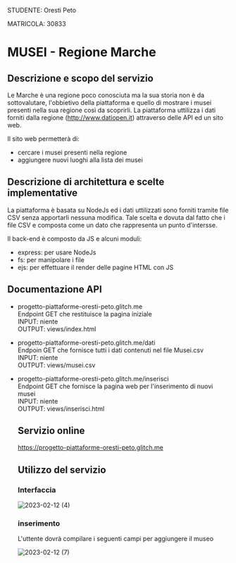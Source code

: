 STUDENTE: Oresti Peto

MATRICOLA: 30833

# MUSEI - Regione Marche

## Descrizione e scopo del servizio

Le Marche è una regione poco conosciuta ma la sua storia non è da sottovalutare, l'obbietivo della piattaforma e quello di mostrare i musei
presenti nella sua regione così da scoprirli.
La piattaforma uttilizza i dati forniti dalla regione (http://www.datiopen.it) attraverso delle API ed un sito web.

Il sito web permetterà di:
- cercare i musei presenti nella regione
- aggiungere nuovi luoghi alla lista dei musei

## Descrizione di architettura e scelte implementative

La piattaforma è basata su NodeJs ed i dati uttilizzati sono forniti tramite file CSV senza apportarli nessuna modifica.
Tale scelta e dovuta dal fatto che i file CSV e composta come un dato che rappresenta un punto d'intersse.

Il back-end è composto da JS e alcuni moduli:
- express: per usare NodeJs
- fs: per manipolare i file
- ejs: per effettuare il render delle pagine HTML con JS

## Documentazione API

- progetto-piattaforme-oresti-peto.glitch.me \
  Endpoint GET che restituisce la pagina iniziale \
  INPUT: niente \
  OUTPUT: views/index.html
 
- progetto-piattaforme-oresti-peto.glitch.me/dati \
  Endpoin GET che fornisce tutti i dati contenuti nel file Musei.csv \
  INPUT: niente \
  OUTPUT: views/musei.csv
  
- progetto-piattaforme-oresti-peto.glitch.me/inserisci \
  Endpoint GET che fornisce la pagina web per l'inserimento di nuovi musei \
  INPUT: niente \
  OUTPUT: views/inserisci.html
  
  ## Servizio online
  https://progetto-piattaforme-oresti-peto.glitch.me
  
  ## Utilizzo del servizio
  
  ### Interfaccia
  
  ![2023-02-12 (4)](https://user-images.githubusercontent.com/124849452/218340258-71c7297c-4771-49a4-8a22-6d721252a12b.png)
  
  ### inserimento
  
  L'uttente dovrà compilare i seguenti campi per aggiungere il museo
  
  ![2023-02-12 (7)](https://user-images.githubusercontent.com/124849452/218340472-e941eef1-d3d1-4b2a-b872-81d107d179c6.png)

  

 

